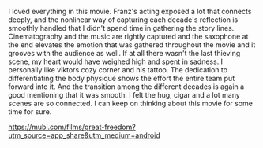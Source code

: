 I loved everything in this movie. Franz's acting exposed a lot that connects deeply, and the nonlinear way of capturing each decade's reflection is smoothly handled that I didn't spend time in gathering the story lines. Cinematography and the music are rightly captured and the saxophone at the end elevates the emotion that was gathered throughout the movie and it grooves with the audience as well. If at all there wasn't the last thieving scene, my heart would have weighed high and spent in sadness. I personally like viktors cozy corner and his tattoo. The dedication to differentiating the body physique  shows the effort the entire team put forward into it. And the transition among the different decades is again a good mentioning that it was smooth.  I felt the hug, cigar and a lot many scenes are so connected. I can keep on thinking about this movie for some time for sure.  

https://mubi.com/films/great-freedom?utm_source=app_share&utm_medium=android  
